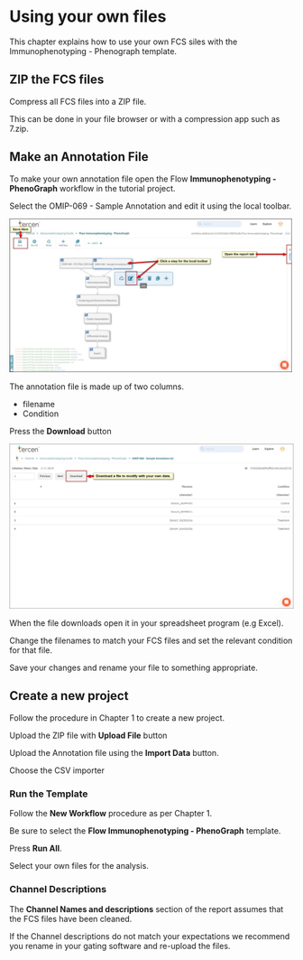 # Using your own files

This chapter explains how to use your own FCS siles with the Immunophenotyping - Phenograph template.

## ZIP the FCS files

Compress all FCS files into a ZIP file.

This can be done in your file browser or with a compression app such as 7.zip.

## Make an Annotation File

To make your own annotation file open the Flow **Immunophenotyping - PhenoGraph** workflow in the tutorial project.

Select the OMIP-069 - Sample Annotation and edit it using the local toolbar.

![Screenshot](images/1_local_toolbar.jpg)

The annotation file is made up of two columns.

- filename
- Condition

Press the **Download** button

![Screenshot](images/4_annotation_download.jpg)

When the file downloads open it in your spreadsheet program (e.g Excel).

Change the filenames to match your FCS files and set the relevant condition for that file.

Save your changes and rename your file to something appropriate.

## Create a new project

Follow the procedure in Chapter 1 to create a new project.

Upload the ZIP file with **Upload File** button

Upload the Annotation file using the **Import Data** button.

Choose the CSV importer

### Run the Template

Follow the **New Workflow** procedure as per Chapter 1.

Be sure to select the **Flow Immunophenotyping - PhenoGraph** template.

Press **Run All**.

Select your own files for the analysis.

### Channel Descriptions

The **Channel Names and descriptions** section of the report assumes that the FCS files have been cleaned.

If the Channel descriptions do not match your expectations we recommend you rename in your gating software and re-upload the files.
